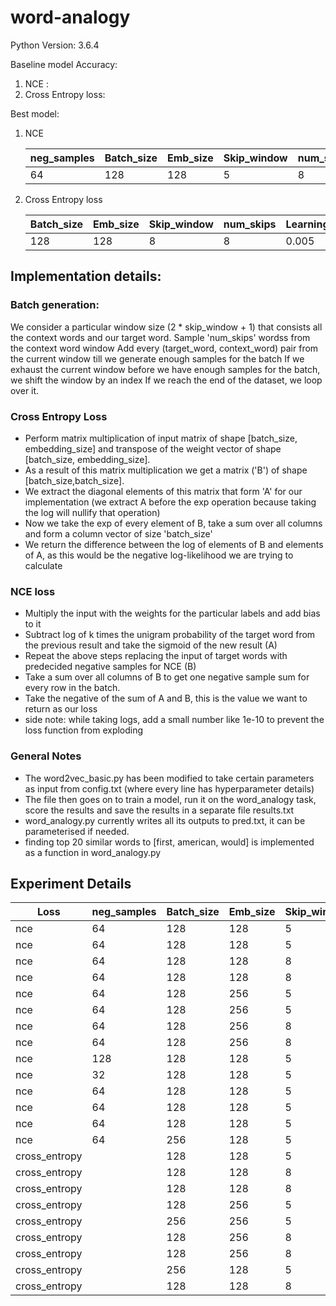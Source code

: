 # word-analogy

Python Version: 3.6.4

Baseline model Accuracy: 
 1. NCE :  
 2. Cross Entropy loss:

Best model:
 1. NCE 
 
    | neg_samples | Batch_size | Emb_size | Skip_window | num_skips | Learning_rate | Epochs  | Accuracy |
    |-------------|------------|----------|-------------|-----------|---------------|---------|----------|
    | 64          | 128        | 128      | 5           | 8         | 0.001         | 1000000 | 33.2%    |

 2. Cross Entropy loss 

    | Batch_size | Emb_size | Skip_window | num_skips | Learning_rate | Epochs  | Accuracy |
    |------------|----------|-------------|-----------|---------------|---------|----------|
    | 128        | 128      | 8           | 8         | 0.005         | 400000  | 33.6%    |


## Implementation details:

### Batch generation:

We consider a particular window size (2 * skip_window + 1) that consists all the context words and our target word.
Sample 'num_skips' wordss from the context word window
Add every (target_word, context_word) pair from the current window till we generate enough samples for the batch
If we exhaust the current window before we have enough samples for the batch, we shift the window by an index
If we reach the end of the dataset, we loop over it.


### Cross Entropy Loss

* Perform matrix multiplication of input matrix of shape [batch_size, embedding_size] and transpose of the weight vector of shape [batch_size, embedding_size].
* As a result of this matrix multiplication we get a matrix ('B') of shape [batch_size,batch_size]. 
* We extract the diagonal elements of this matrix that form 'A' for our implementation (we extract A before the exp operation because taking the log will nullify that operation)
* Now we take the exp of every element of B, take a sum over all columns and form a column vector of size 'batch_size'
* We return the difference between the log of elements of B and elements of A, as this would be the negative log-likelihood we are trying to calculate

### NCE loss

* Multiply the input with the weights for the particular labels and add bias to it
* Subtract log of k times the unigram probability of the target word from the previous result and take the sigmoid of the new result (A)
* Repeat the above steps replacing the input of target words with predecided negative samples for NCE (B)
* Take a sum over all columns of B to get one negative sample sum for every row in the batch.
* Take the negative of the sum of A and B, this is the value we want to return as our loss
* side note: while taking logs, add a small number like 1e-10 to prevent the loss function from exploding


### General Notes

* The word2vec_basic.py has been modified to take certain parameters as input from config.txt (where every line has hyperparameter details)
* The file then goes on to train a model, run it on the word_analogy task, score the results and save the results in a separate file results.txt
* word_analogy.py currently writes all its outputs to pred.txt, it can be parameterised if needed.
* finding top 20 similar words to [first, american, would] is implemented as a function in word_analogy.py

## Experiment Details

| Loss          | neg_samples | Batch_size | Emb_size | Skip_window | num_skips | Learning_rate | Epochs  | Accuracy |
|---------------|-------------|------------|----------|-------------|-----------|---------------|---------|----------|
| nce           | 64          | 128        | 128      | 5           | 8         | 0.01          | 200001  | 34.6%    |
| nce           | 64          | 128        | 128      | 5           | 8         | 0.001         | 1000001 | 28.3%    |
| nce           | 64          | 128        | 128      | 8           | 8         | 0.01          | 200001  | 30.2%    |
| nce           | 64          | 128        | 128      | 8           | 8         | 0.001         | 1000001 | 32.0%    |
| nce           | 64          | 128        | 256      | 5           | 8         | 0.01          | 200001  | 32.7%    |
| nce           | 64          | 128        | 256      | 5           | 8         | 0.001         | 1000001 | 31.7%    |
| nce           | 64          | 128        | 256      | 8           | 8         | 0.01          | 200001  | 31.9%    |
| nce           | 64          | 128        | 256      | 8           | 8         | 0.001         | 1000001 | 30.4%    |
| nce           | 128         | 128        | 128      | 5           | 8         | 0.01          | 200001  | 29.8%    |
| nce           | 32          | 128        | 128      | 5           | 8         | 0.01          | 200001  | 31.9%    |
| nce           | 64          | 128        | 128      | 5           | 8         | 0.01          | 140001  | 33.4%    |
| nce           | 64          | 128        | 128      | 5           | 8         | 0.01          | 200000  | 33.4%    |
| nce           | 64          | 128        | 128      | 5           | 8         | 0.001         | 1000000 | 33.2%    |
| nce           | 64          | 256        | 128      | 5           | 8         | 0.01          | 200000  | 33.4%    |
| cross_entropy |             | 128        | 128      | 5           | 8         | 0.01          | 200001  | 33.4%    |
| cross_entropy |             | 128        | 128      | 8           | 8         | 0.01          | 200001  | 32.1%    |
| cross_entropy |             | 128        | 128      | 8           | 8         | 0.005         | 400001  | 32.5%    |
| cross_entropy |             | 128        | 256      | 5           | 8         | 0.01          | 200001  | 31.0%    |
| cross_entropy |             | 256        | 256      | 5           | 8         | 0.005         | 400001  | 29.9%    |
| cross_entropy |             | 128        | 256      | 8           | 8         | 0.01          | 200001  | 31.7%    |
| cross_entropy |             | 128        | 256      | 8           | 8         | 0.005         | 400001  | 31.8%    |
| cross_entropy |             | 256        | 128      | 5           | 8         | 0.01          | 200000  | 33.4%    |
| cross_entropy |             | 128        | 128      | 8           | 8         | 0.005         | 400000  | 33.6%    |



